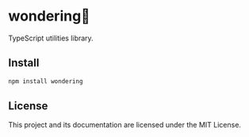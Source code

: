 # wondering💙

TypeScript utilities library.

## Install

```sh
npm install wondering
```

## License

This project and its documentation are licensed under the MIT License.
